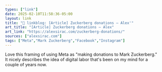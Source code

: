 ```yaml
---
types: ["link"]
date: 2025-02-10T11:58:36-05:00
layout: link
title: "🔗 linkblog: [Article] Zuckerberg donations – Alex'"
art_title: "[Article] Zuckerberg donations – Alex"
art_link: "https://alexsirac.com/zuckerberg-donations/"
sources: ["alexsirac.com"]
tags: ["Meta","Mark Zuckerberg","Facebook","Instagram"]
---
```

Love this framing of using Meta as "making donations to Mark Zuckerberg." It nicely describes the idea of digital labor that's been on my mind for a couple of years now.
